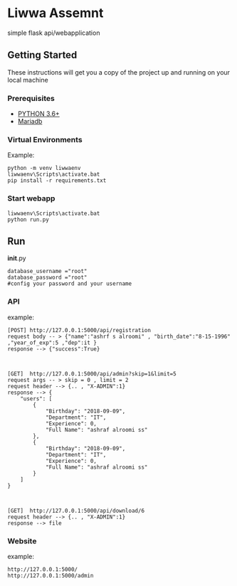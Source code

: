 # Liwwa Assemnt

simple flask api/webapplication 

## Getting Started

These instructions will get you a copy of the project up and running on your local machine

### Prerequisites
* [PYTHON 3.6+](https://python.org)
* [Mariadb](https://mariadb.org/download/) 

### Virtual Environments
Example:
```
python -m venv liwwaenv
liwwaenv\Scripts\activate.bat
pip install -r requirements.txt
```

### Start webapp
```
liwwaenv\Scripts\activate.bat
python run.py
```


## Run
__init__.py
```
database_username ="root"
database_password ="root"
#config your password and your username
```

### API
example:
```
[POST] http://127.0.0.1:5000/api/registration 
request body -- > {"name":"ashrf s alroomi" , "birth_date":"8-15-1996" ,"year_of_exp":5 ,"dep":it }
response --> {"success":True}



[GET]  http://127.0.0.1:5000/api/admin?skip=1&limit=5
request args -- > skip = 0 , limit = 2
request header --> {.. , "X-ADMIN":1}
response --> {
    "users": [
        {
            "Birthday": "2018-09-09",
            "Department": "IT",
            "Experience": 0,
            "Full Name": "ashraf alroomi ss"
        },
        {
            "Birthday": "2018-09-09",
            "Department": "IT",
            "Experience": 0,
            "Full Name": "ashraf alroomi ss"
        }
    ]
}



[GET]  http://127.0.0.1:5000/api/download/6
request header --> {.. , "X-ADMIN":1}
response --> file

```

### Website
example:
```
http://127.0.0.1:5000/
http://127.0.0.1:5000/admin
```


